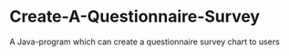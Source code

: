 # Create-A-Questionnaire-Survey
A Java-program which can create a questionnaire survey chart to users
